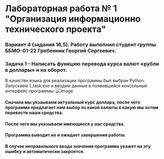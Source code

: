 # Лабораторная работа № 1 "Организация информационно технического проекта"
###   Вариант 4 (задания 16,5). Работу выполнил студент группы ББМО-01-22 Гребенник Георгий Сергеевич.                 
### Задача 1  - Написать функцию перевода курса валют «рубли в доллары» и на оборот.          
 В качестве языка для реализации программы был выбран Python.
 Запускаем 1_task.exe и вводим данные в появившийся консольный интерфейс программы:
 ![image](https://github.com/PoulGeorge/Upi_Lab/assets/48452180/245b90e0-263b-4a5d-aea3-3cdcae8eca97)
#### Сначала мы укзаываем актуальный курс доллара, после чего программа предлагает нам выбор из какой валюты в какую мы хотим перевести наши средства.
#### После чего мы указываем имеющиеся у нас средства. 
#### Программа выводит их и ожидает завершения работы.
#### В случае неправильного ввода значения программа укажет на эту ошибку и автоматически закроется.

